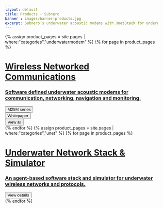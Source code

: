 ```yaml
---
layout: default
title: Products - Subnero
banner : images/banner-products.jpg
excerpt: Subnero's underwater acoustic modems with UnetStack for underwater wireless communication and networking and SWAN for real-time water-quality monitoring.
---
```

<div class='full tall' style='background-image: url({{site.baseurl}}/{{page.banner}});'>
  <div class='row'>
    <div class='large-12 columns'>
    </div>
  </div>
  <div class='four spacing'></div>
  <div class='four spacing'></div>
</div>

<div class='full'>
  {% assign product_pages = site.pages | where:"categories","underwatermodem" %}
  {% for page in product_pages %}
  <div class='category-container bg-white'>
    <div class='category-row'>
        <div class='large-3 columns category-img'>
          <a href='{{site.baseurl}}/products/modem.html?&section=M25Mseries'><img alt="" class='round-border-20' src="{{site.baseurl}}/{{page.thumbnail}}"/></a>
        </div>
        <div class='large-9 columns'>
          <div class='category-content'>
            <a href='{{site.baseurl}}/products/modem.html?&section=M25Mseries'><h1>Wireless Networked Communications</h1></a>
            <a href='{{site.baseurl}}/products/modem.html?&section=M25Mseries'><h3>Software defined underwater acoustic modems for communication, networking, navigation and monitoring.</h3></a>
            <div class='media'>
              <div class='modem-type'>
                <a href='{{site.baseurl}}/products/modem.html?&section=M25Mseries'>
                  <button class='button-outline'>M25M series</button>
                </a>
              </div>
              <div class='modem-type'>
                <a href='{{site.baseurl}}/brochures/WNC-whitepaper.pdf'>
                  <button class='button-outline'>Whitepaper</button>
                </a>
              </div>
              <div class='modem-type'>
                <a href='{{site.baseurl}}/products/modem.html'>
                  <button class='button-outline'>View all</button>
                </a>
              </div>
            </div>
          </div>
      </div>
    </div>
  </div>
  {% endfor %}
  {% assign product_pages = site.pages | where:"categories","unet" %}
  {% for page in product_pages %}
  <div class='category-container bg-grey'>
    <div class='category-row'>
      <div class='large-3 columns category-img'>
        <a href='{{site.baseurl}}/products/unet'><img alt="" class='round-border-20' src="{{site.baseurl}}/{{page.thumbnail}}"/></a>
      </div>   
      <div class='large-9 columns'> 
        <div class='category-content'>
          <a href='{{site.baseurl}}/products/unet'><h1>Underwater Network Stack & Simulator</h1></a>
          <a href='{{site.baseurl}}/products/unet'><h3>An agent-based software stack and simulator for underwater wireless networks and protocols.</h3></a>
          <div class='media'>
            <div class='modem-type'>
              <a href='{{site.baseurl}}/products/unet'><button class='button-outline'>View details</button></a>
            </div>
          </div>
        </div>
      </div>
    </div>
  </div>
  {% endfor %}
</div>
